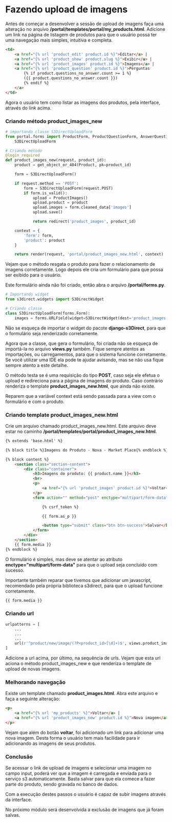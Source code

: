 # Fazendo upload de imagens

Antes de começar a desenvolver a sessão de upload de imagens faça uma alteração no arquivo **/portal/templates/portal/my_products.html**. Adicione um link na página de listagem de produtos para que o usuário possa ter uma navegação mais simples, intuitiva e completa.

```html
<td>
    <a href="{% url 'product_edit' product.id %}">Editar</a> |
    <a href="{% url 'product_show' product.slug %}">Exibir</a> |
    <a href="{% url 'product_images' product.id %}">Imagens</a> |
    <a href="{% url 'product_question' product.id %}">Perguntas
        {% if product.questions_no_answer.count >= 1 %}
        ({{ product.questions_no_answer.count }})
        {% endif %}
    </a>
</td>
```

Agora o usuário tem como listar as imagens dos produtos, pela interface, através do link acima.

### Criando método product_images_new

```python
# importando classe S3DirectUploadForm
from portal.forms import ProductForm, ProductQuestionForm, AnswerQuestionForm, UserForm, UserProfileForm, \
    S3DirectUploadForm

# Criando método
@login_required
def product_images_new(request, product_id):
    product = get_object_or_404(Product, pk=product_id)

    form = S3DirectUploadForm()

    if request.method == 'POST':
        form = S3DirectUploadForm(request.POST)
        if form.is_valid():
            upload = ProductImages()
            upload.product = product
            upload.images = form.cleaned_data['images']
            upload.save()

            return redirect('product_images', product_id)

    context = {
        'form': form,
        'product': product
    }

    return render(request, 'portal/product_images_new.html', context)
```

Vejam que o método resgata o produto para fazer o relacionamento de imagens corretamente. Logo depois ele cria um formulário para que possa ser exibido para o usuário.

Este formulário ainda não foi criado, então abra o arquivo **/portal/forms.py**.

```python
# Importando widget
from s3direct.widgets import S3DirectWidget

# Criando classe
class S3DirectUploadForm(forms.Form):
    images = forms.URLField(widget=S3DirectWidget(dest='product_images'))
```

Não se esqueça de importar o widget do pacote **django-s3Direct**, para que o formulário seja renderizado corretamente.

Agora que a classe, que gera o formulário, foi criada não se esqueça de importá-la no arquivo **views.py** também. Fique sempre atentos as importações, ou carregamentos, para que o sistema funcione corretamente. Se você utilizar uma IDE ela pode te ajudar avisando, mas se não usa fique sempre atento a este detalhe.

O método testa se é uma requisição do tipo **POST**, caso seja ele efetua o upload e redireciona para a página de imagens do produto. Caso contrário renderiza o template **product_images_new.html**, que ainda não existe.

Reparem que a variável context está sendo passada para a view com o formulário e com o produto.

### Criando template product_images_new.html

Crie um arquivo chamado product_images_new.html. Este arquivo deve estar no caminho **/portal/templates/portal/product_images_new.html**.

```html
{% extends 'base.html' %}

{% block title %}Imagens do Produto - Nova - Market Place{% endblock %}

{% block content %}
    <section class="section-content">
        <div class="container">
            <h3>Imagens do produto: {{ product.name }}</h3>
            <br>
            <p>
                <a href="{% url 'product_images' product.id %}">Voltar</a>
            </p>
            <form action="" method="post" enctype="multipart/form-data">

                {% csrf_token %}

                {{ form.as_p }}

                <button type="submit" class="btn btn-success">Salvar</button>
            </form>
        </div>
    </section>
    {{ form.media }}
{% endblock %}
```

O formulário é simples, mas deve se atentar ao atributo **enctype="multipart/form-data"** para que o upload seja concluído com sucesso.

Importante também reparar que tivemos que adicionar um javascript, recomendado pela própria biblioteca s3direct, para que o upload funcione corretamente.

```html
{{ form.media }}
```

### Criando url

```python
urlpatterns = [
	...
	...
	...
    url(r'^product/new/image/(?P<product_id>[\d]+)$', views.product_images_new, name='product_images_new'),
]
```

Adicione a url acima, por último, na sequência de urls. Vejam que esta url aciona o método product_images_new e que renderiza o template de upload de novas imagens.

### Melhorando navegação

Existe um template chamado **product_images.html**. Abra este arquivo e faça a seguinte alteração:

```html
<p>
    <a href="{% url 'my_products' %}">Voltar</a> |
    <a href="{% url 'product_images_new' product.id %}">Nova imagem</a>
</p>
```

Vejam que além do botão **voltar**, foi adicionado um link para adicionar uma nova imagem. Desta forma o usuário tem mais facilidade para ir adicionando as imagens de seus produtos.

### Conclusão

Se acessar o link de upload de imagens e selecionar uma imagem no campo input, poderá ver que a imagem é carregada e enviada para o serviço s3 automaticamente. Basta salvar para que ela comece a fazer parte do produto, sendo gravada no banco de dados.

Com a execução destes passos o usuário é capaz de subir imagens através da interface.

No próximo módulo será desenvolvida a exclusão de imagens que já foram salvas.